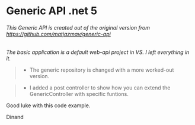 # Generic API .net 5

###### This Generic API is created out of the original version from https://github.com/matjazmav/generic-api

*The basic application is a default web-api project in VS. I left everything in it.*

>- The generic repository is changed with a more worked-out version. 

>- I added a post controller to show how you can extend the GenericController with specific funtions. 
 	
Good luke with this code example.

Dinand

